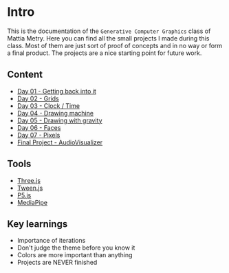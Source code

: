 # Intro

This is the documentation of the `Generative Computer Graphics` class of Mattia Metry.
Here you can find all the small projects I made during this class. Most of them are just sort of proof of concepts and in no way or form a final product. The projects are a nice starting point for future work.

## Content

- [Day 01 - Getting back into it](https://mattsymetry.github.io/GENCG/day01.html)
- [Day 02 - Grids](https://mattsymetry.github.io/GENCG/day02.html)
- [Day 03 - Clock / Time](https://mattsymetry.github.io/GENCG/day03.html)
- [Day 04 - Drawing machine](https://mattsymetry.github.io/GENCG/day04.html)
- [Day 05 - Drawing with gravity](https://mattsymetry.github.io/GENCG/day05.html)
- [Day 06 - Faces](https://mattsymetry.github.io/GENCG/day06.html)
- [Day 07 - Pixels](https://mattsymetry.github.io/GENCG/day07.html)
- [Final Project - AudioVisualizer](https://mattsymetry.github.io/GENCG/Final%20-%20AudioVisualizer.html)

## Tools

- [Three.js](https://threejs.org/)
- [Tween.js](https://github.com/tweenjs/tween.js/)
- [P5.js](https://p5js.org/)
- [MediaPipe](https://google.github.io/mediapipe/)

## Key learnings
- Importance of iterations
- Don't judge the theme before you know it
- Colors are more important than anything
- Projects are NEVER finished